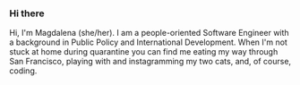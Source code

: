 ### Hi there 

Hi, I'm Magdalena (she/her). I am a people-oriented Software Engineer with a background in Public Policy and International Development.
When I'm not stuck at home during quarantine you can find me eating my way through San Francisco, playing with and instagramming my two cats, and, of course, coding. 


